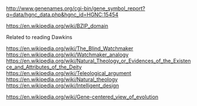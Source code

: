 
<!--
-->

http://www.genenames.org/cgi-bin/gene_symbol_report?q=data/hgnc_data.php&hgnc_id=HGNC:15454

https://en.wikipedia.org/wiki/BZIP_domain

Related to reading Dawkins

https://en.wikipedia.org/wiki/The_Blind_Watchmaker
https://en.wikipedia.org/wiki/Watchmaker_analogy
https://en.wikipedia.org/wiki/Natural_Theology_or_Evidences_of_the_Existence_and_Attributes_of_the_Deity
https://en.wikipedia.org/wiki/Teleological_argument
https://en.wikipedia.org/wiki/Natural_theology
https://en.wikipedia.org/wiki/Intelligent_design

https://en.wikipedia.org/wiki/Gene-centered_view_of_evolution

<!-- vim: set autoindent expandtab sw=4 syntax=markdown: -->
